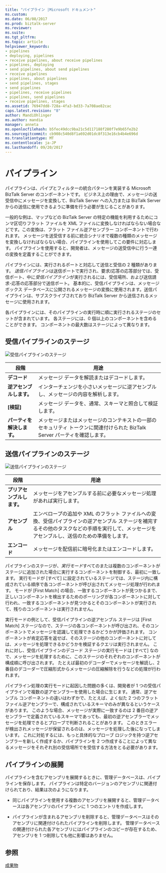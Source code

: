 ```yaml
---
title: "パイプライン |Microsoft ドキュメント"
ms.custom: 
ms.date: 06/08/2017
ms.prod: biztalk-server
ms.reviewer: 
ms.suite: 
ms.tgt_pltfrm: 
ms.topic: article
helpviewer_keywords:
- pipelines
- deploying, pipelines
- receive pipelines, about receive pipelines
- pipelines, deploying
- send pipelines, about send pipelines
- receive pipelines
- pipelines, about pipelines
- send pipelines, stages
- send pipelines
- pipelines, receive pipelines
- pipelines, send pipelines
- receive pipelines, stages
ms.assetid: 76947dd8-728a-4fa3-bd33-7a708ae82cac
caps.latest.revision: "8"
author: MandiOhlinger
ms.author: mandia
manager: anneta
ms.openlocfilehash: b5fec49dcc9ba21c5d117188f280f7e9b65fe2b2
ms.sourcegitcommit: cb908c540d8f1a692d01dc8f313e16cb4b4e696d
ms.translationtype: MT
ms.contentlocale: ja-JP
ms.lasthandoff: 09/20/2017
---
```

# <a name="pipelines"></a>パイプライン
パイプラインは、パイプとフィルターの統合パターンを実装する Microsoft BizTalk Server のコンポーネントです。 ビジネス上の理由で、メッセージの送受信中にメッセージを変換して、BizTalk Server への入力または BizTalk Server からの送信に使用できるように準備を行う必要が生じることがあります。  
  
 一般的な例は、マップなどの BizTalk Server の特定の機能を利用するためにコンマ区切りフラット ファイルを XML ファイルに変換しなければならない場合などです。この変換は、フラット ファイル逆アセンブラー コンポーネントで行われます。 メッセージを送受信する前に統合シナリオで複数の種類のメッセージを変換しなければならない場合、パイプラインを使用してこの要件に対応します。 パイプラインを使用すると、開発者は、メッセージの送受信中に行う一連の変換を定義することができます。  
  
 パイプラインには、実行されるポートと対応して送信と受信の 2 種類があります。 *送信パイプライン*は送信ポートで実行され、要求/応答の応答部分では、受信ポート、中に*受信パイプライン*が実行されるには、受信場所、および送信請求-応答の応答部分で送信ポート。 基本的に、受信パイプラインは、メッセージ ボックス データベースに公開されるメッセージの変換に使用されます。送信パイプラインは、サブスクライブされており BizTalk Server から送信されるメッセージに使用されます。  
  
 各パイプラインには、そのパイプラインの実行時に順に実行されるステージのセットが含まれています。 各ステージには、0 個以上のコンポーネントを含めることができます。 コンポーネントの最大数はステージによって異なります。  
  
## <a name="receive-pipeline-stages"></a>受信パイプラインのステージ  
 ![受信パイプラインのステージ](../core/media/arch-pipe-receive.gif "arch_pipe_receive")  
  
|段階|用途|  
|-----------|-------------|  
|**デコード**|メッセージ データを解読またはデコードします。|  
|**逆アセンブルします。**|インターチェンジを小さいメッセージに逆アセンブルし、メッセージの内容を解析します。|  
|**[検証]**|メッセージ データを、通常、スキーマと照合して検証します。|  
|**パーティを解決します。**|メッセージまたはメッセージのコンテキストの一部のセキュリティ トークンに関連付けられた BizTalk Server パーティを確認します。|  
  
## <a name="send-pipeline-stages"></a>送信パイプラインのステージ  
 ![送信パイプラインのステージ](../core/media/arch-pipe-send.gif "arch_pipe_send")  
  
|段階|用途|  
|-----------|-------------|  
|**プリアセンブルします。**|メッセージをアセンブルする前に必要なメッセージ処理があれば実行します。|  
|**アセンブル**|エンベロープの追加や XML のフラット ファイルへの変換、受信パイプラインの逆アセンブル ステージを補完するその他のタスクなどの手順を実行して、メッセージをアセンブルし、送信のための準備をします。|  
|**エンコード**|メッセージを配信前に暗号化またはエンコードします。|  
  
 パイプラインのステージが、*実行モード*すべてのまたは複数のコンポーネントがステージに追加された場合に実行するコンポーネントを制御する、最初に一致します。 実行モードが [すべて] に設定されているステージでは、ステージ内に構成されている順序で各コンポーネントが呼び出されてメッセージ処理が行われます。 モードが [First Match] の場合、一致するコンポーネントが見つかるまで、正しいコンポーネントを検出するためのポーリングが各コンポーネントに対して行われ、一致するコンポーネントが見つかるとそのコンポーネントが実行されて、残りのコンポーネントは実行されません。  
  
 実行モードの例として、受信パイプラインの逆アセンブル ステージは [First Match] ステージなので、ステージの各コンポーネントが呼び出され、そのコンポーネントでメッセージを認識して処理できるかどうかが評価されます。 コンポーネントが肯定応答を返せば、そのステージの他のコンポーネントに対しては、メッセージを処理できるかどうかを検証するクエリは実行されません。 これに対し、受信パイプラインのデコード ステージの実行モードは [すべて] なので、メッセージを処理するために、このステージのそれぞれのコンポーネントが構成順に呼び出されます。 たとえば最初のデコーダーでメッセージを解読し、2 番目のデコーダーで圧縮形式からメッセージの圧縮解除を行うなどの処理が行われます。  
  
 パイプライン処理の実行モードに起因した問題の多くは、開発者が 1 つの受信パイプラインで複数の逆アセンブラーを使用した場合に生じます。 通常、逆アセンブル コンポーネントの違いはわずかで、たとえば、よく似た 2 つのフラット ファイル逆アセンブラーで、構成されているスキーマのみが異なるというケースがあります。 このような場合、メッセージが実際に一致するのは 2 番目の逆アセンブラーで定義されているスキーマであっても、最初の逆アセンブラーでメッセージを処理できるとプローブで判断されることがあります。 このときエラーが検出されメッセージが保留されるのは、メッセージを処理した後になってしまいます。 これに対処するには、もっと具体的なプローブ ロジックを持つ逆アセンブラーを新しく作成するか、パイプラインを 2 つ作成することによって異なるメッセージをそれぞれ別の受信場所でを受信する方法をとる必要があります。  
  
## <a name="pipeline-deployment"></a>パイプラインの展開  
 パイプラインを含むアセンブリを展開するときに、管理データベースは、パイプラインを保存します。 パイプラインは特定のバージョンのアセンブリに関連付けられており、結果は次のようになります。  
  
-   同じパイプラインを使用する複数のアセンブリを展開すると、管理データベースは各アセンブリのパイプラインに 1 つのエントリを作成します。  
  
-   パイプラインが含まれるアセンブリを削除すると、管理データベースはそのアセンブリに関連付けられたパイプラインを削除します。 管理データベースの関連付けられた各アセンブリにはパイプラインのコピーが存在するため、アセンブリを 1 つ削除しても他に影響はありません。  
  
## <a name="see-also"></a>参照  
 [成果物](../core/artifacts.md)